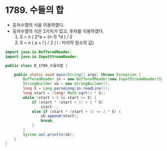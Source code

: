 # 1789. 수들의 합

- 등차수열의 식을 이용하였다.
- 등차수열의 식은 2가지가 있고, 후자를 이용하였다.
  1.  S = n ( 2*a + (n-1) *d ) / 2
  2.  S = n ( a + l ) / 2 ( l : 마지막 원소의 값)  

```java
import java.io.BufferedReader;
import java.io.InputStreamReader;

public class B_1789_수들의합 {

	public static void main(String[] args) throws Exception {
		BufferedReader in = new BufferedReader(new InputStreamReader(System.in));
		StringBuilder sb = new StringBuilder();
		long S = Long.parseLong(in.readLine());
		long start = (long) Math.sqrt(2 * S);
		while (start > 0 && start <= S) {
			if (start * (start + 1) > 2 * S)
				start--;
			else if (start * (start + 1) <= 2 * S) {
				sb.append(start);
				break;
			}
		}
		System.out.println(sb);
	}
}

```

